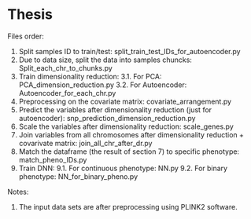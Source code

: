 # Thesis

Files order:
1. Split samples ID to train/test: split_train_test_IDs_for_autoencoder.py 
2. Due to data size, split the data into samples chuncks: Split_each_chr_to_chunks.py
3. Train dimensionality reduction:
  3.1. For PCA: PCA_dimension_reduction.py
  3.2. For Autoencoder: Autoencoder_for_each_chr.py
4. Preprocessing on the covariate matrix: covariate_arrangement.py
5. Predict the variables after dimensionality reduction (just for autoencoder): snp_prediction_dimension_reduction.py
6. Scale the variables after dimensionality reduction: scale_genes.py
7. Join variables from all chromosomes after dimensionality reduction + covarivate matrix: join_all_chr_after_dr.py
8. Match the dataframe (the result of section 7) to specific phenotype: match_pheno_IDs.py
9. Train DNN:
  9.1. For continuous phenotype: NN.py
  9.2. For binary phenotype: NN_for_binary_pheno.py

Notes:
1. The input data sets are after preprocessing using PLINK2 software.
